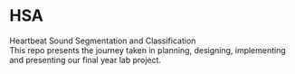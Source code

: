 # HSA
Heartbeat Sound Segmentation and Classification \
This repo presents the journey taken in planning, designing, implementing and presenting our final year lab project.
